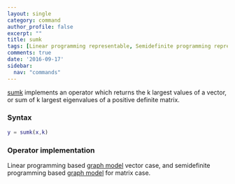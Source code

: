 ```yaml
---
layout: single
category: command
author_profile: false
excerpt: ""
title: sumk
tags: [Linear programming representable, Semidefinite programming representable]
comments: true
date: '2016-09-17'
sidebar:
  nav: "commands"
---
```


[sumk](/command/sumk) implements an operator which returns the k largest values of a vector, or sum of k largest eigenvalues of a positive definite matrix.

### Syntax

````matlab
y = sumk(x,k)
````

### Operator implementation

Linear programming based [graph model](/tutorial/nonlinearoperatorsgraphs) vector case, and semidefinite programming based [graph model](/tutorial/nonlinearoperatorsgraphs)  for matrix case.
